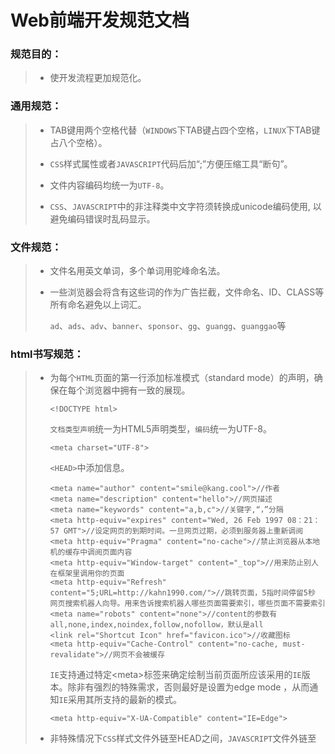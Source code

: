 Web前端开发规范文档
===================

### 规范目的：

> -   使开发流程更加规范化。
>

### 通用规范：

> -   TAB键用两个空格代替（`WINDOWS`下TAB键占四个空格，`LINUX`下TAB键占八个空格）。
>
> -   `CSS`样式属性或者`JAVASCRIPT`代码后加“;”方便压缩工具“断句”。
>
> -   文件内容编码均统一为`UTF-8`。
>
> -   `CSS`、`JAVASCRIPT`中的非注释类中文字符须转换成unicode编码使用,
>     以避免编码错误时乱码显示。
>

### 文件规范：

> -   文件名用英文单词，多个单词用驼峰命名法。
>
> -   一些浏览器会将含有这些词的作为广告拦截，文件命名、ID、CLASS等所有命名避免以上词汇。
> 
>     `ad`、`ads`、`adv`、`banner`、`sponsor`、`gg`、`guangg`、`guanggao`等
>

### html书写规范：

> -   为每个`HTML`页面的第一行添加标准模式（standard
>     mode）的声明，确保在每个浏览器中拥有一致的展现。
>
>     ``` 
>     <!DOCTYPE html>
>     ```
>
>     `文档类型声明`统一为HTML5声明类型，`编码`统一为UTF-8。
>
>     ```
>     <meta charset="UTF-8">
>     ```
>
>     `<HEAD>`中添加信息。
>
>     ```
>     <meta name="author" content="smile@kang.cool">//作者
>     <meta name="description" content="hello">//网页描述
>     <meta name="keywords" content="a,b,c">//关键字,“，”分隔
>     <meta http-equiv="expires" content="Wed, 26 Feb 1997 08：21：57 GMT">//设定网页的到期时间。一旦网页过期，必须到服务器上重新调阅
>     <meta http-equiv="Pragma" content="no-cache">//禁止浏览器从本地机的缓存中调阅页面内容
>     <meta http-equiv="Window-target" content="_top">//用来防止别人在框架里调用你的页面
>     <meta http-equiv="Refresh" content="5;URL=http://kahn1990.com/">//跳转页面，5指时间停留5秒 网页搜索机器人向导。用来告诉搜索机器人哪些页面需要索引，哪些页面不需要索引
>     <meta name="robots" content="none">//content的参数有all,none,index,noindex,follow,nofollow，默认是all
>     <link rel="Shortcut Icon" href="favicon.ico">//收藏图标
>     <meta http-equiv="Cache-Control" content="no-cache, must-revalidate">//网页不会被缓存
>     ```
>
>     `IE`支持通过特定&lt;meta&gt;标签来确定绘制当前页面所应该采用的`IE`版本。除非有强烈的特殊需求，否则最好是设置为edge
>     mode ，从而通知`IE`采用其所支持的最新的模式。
>
>     ```
>     <meta http-equiv="X-UA-Compatible" content="IE=Edge">
>     ```
>
> -   非特殊情况下`CSS`样式文件外链至HEAD之间，`JAVASCRIPT`文件外链至
